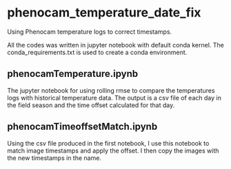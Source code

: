 # phenocam_temperature_date_fix
Using Phenocam temperature logs to correct timestamps.  

All the codes was written in jupyter notebook with default conda kernel.  The conda_requirements.txt is used to create a conda environment.

## phenocamTemperature.ipynb
The jupyter notebook for using rolling rmse to compare the temperatures logs with historical temperature data.  The output is a csv file of each day in the field season and the time offset calculated for that day.

## phenocamTimeoffsetMatch.ipynb
Using the csv file produced in the first notebook, I use this notebook to match image timestamps and apply the offset.  I then copy the images with the new timestamps in the name.  
